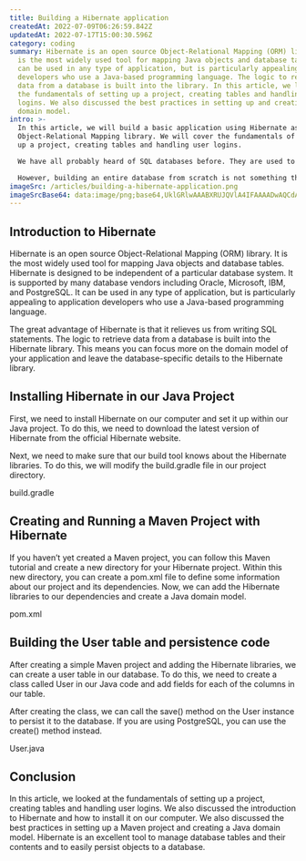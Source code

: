 ```yaml
---
title: Building a Hibernate application
createdAt: 2022-07-09T06:26:59.842Z
updatedAt: 2022-07-17T15:00:30.596Z
category: coding
summary: Hibernate is an open source Object-Relational Mapping (ORM) library. It
  is the most widely used tool for mapping Java objects and database tables. It
  can be used in any type of application, but is particularly appealing to
  developers who use a Java-based programming language. The logic to retrieve
  data from a database is built into the library. In this article, we looked at
  the fundamentals of setting up a project, creating tables and handling user
  logins. We also discussed the best practices in setting up and creating a Java
  domain model.
intro: >-
  In this article, we will build a basic application using Hibernate as an
  Object-Relational Mapping library. We will cover the fundamentals of setting
  up a project, creating tables and handling user logins.

  We have all probably heard of SQL databases before. They are used to store data in tables so that you can query the data efficiently. Each table has columns with the properties of that entity stored as values in those columns.

  However, building an entire database from scratch is not something that most developers would want to do on a daily basis. This is where Object-Relational Mapping (ORM) libraries come in useful. Instead of dealing directly with SQL tables and their contents, you can use these libraries to represent your domain objects as entities in their own right. Once you’ve done that, it becomes much easier to persist them into your database without writing any SQL statements yourself!
imageSrc: /articles/building-a-hibernate-application.png
imageSrcBase64: data:image/png;base64,UklGRlwAAABXRUJQVlA4IFAAAADwAQCdASoKAAoAAUAmJagCdAEPh9ZiVBAA/vsU6UG1dRPqvdXi8eoqg7qAcvrKjKesUy8Dcym/f0jMVhEj1U27cgIDmvwhgwLAjhQS2AAAAA==
---
```


## Introduction to Hibernate

Hibernate is an open source Object-Relational Mapping (ORM) library. It is the most widely used tool for mapping Java objects and database tables.
Hibernate is designed to be independent of a particular database system. It is supported by many database vendors including Oracle, Microsoft, IBM, and PostgreSQL. It can be used in any type of application, but is particularly appealing to application developers who use a Java-based programming language.

The great advantage of Hibernate is that it relieves us from writing SQL statements. The logic to retrieve data from a database is built into the Hibernate library. This means you can focus more on the domain model of your application and leave the database-specific details to the Hibernate library.

## Installing Hibernate in our Java Project

First, we need to install Hibernate on our computer and set it up within our Java project. To do this, we need to download the latest version of Hibernate from the official Hibernate website.

Next, we need to make sure that our build tool knows about the Hibernate libraries. To do this, we will modify the build.gradle file in our project directory.

build.gradle 

## Creating and Running a Maven Project with Hibernate

If you haven’t yet created a Maven project, you can follow this Maven tutorial and create a new directory for your Hibernate project. Within this new directory, you can create a pom.xml file to define some information about our project and its dependencies. Now, we can add the Hibernate libraries to our dependencies and create a Java domain model.

pom.xml 

## Building the User table and persistence code

After creating a simple Maven project and adding the Hibernate libraries, we can create a user table in our database. To do this, we need to create a class called User in our Java code and add fields for each of the columns in our table.

After creating the class, we can call the save() method on the User instance to persist it to the database. If you are using PostgreSQL, you can use the create() method instead.

User.java 

## Conclusion

In this article, we looked at the fundamentals of setting up a project, creating tables and handling user logins. We also discussed the introduction to Hibernate and how to install it on our computer. We also discussed the best practices in setting up a Maven project and creating a Java domain model. Hibernate is an excellent tool to manage database tables and their contents and to easily persist objects to a database.
